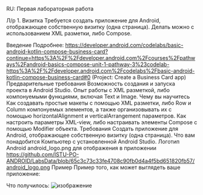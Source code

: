 RU: Первая лабораторная работа

Л/p 1. Визитка
Требуется создать приложение для Android, отображающее собственную визитку (одна страница). 
Делать можно с использованием XML разметки, либо Compose.

Введение
Подробнее: https://developer.android.com/codelabs/basic-android-kotlin-compose-business-card?continue=https%3A%2F%2Fdeveloper.android.com%2Fcourses%2Fpathways%2Fandroid-basics-compose-unit-1-pathway-3%23codelab-https%3A%2F%2Fdeveloper.android.com%2Fcodelabs%2Fbasic-android-kotlin-compose-business-card#0 (Project: Create a Business Card app)
Предварительные требования
Возможность создания и запуска проекта в Android Studio.
Опыт работы с XML разметкой, либо компонуемыми функциями, включая Text и Image.
Чему вы научитесь
Как создавать простые макеты с помощью XML разметки, либо Row и Column компонуемых элементов, а также организовывать их с помощью horizontalAlignment и verticalArrangement параметров.
Как настроить параметры XML-view, либо настраивать элементы Compose с помощью Modifier объекта.
Требования
Создать приложение для Android, отображающее собственную визитку (одна страница).
Что вам понадобится
Компьютер с установленной Android Studio.
Логотип Android android_logo.png для отображения в приложении https://github.com/ISTU-PO-ANDROID/LabsData/blob/65c3c73c33fe4708c90fb0d4a4f5bd651820fb57/android_logo.png
Пример
Пример того, как может выглядеть ваше приложение:



Что получилось:
![изображение](https://github.com/user-attachments/assets/ee926a2d-ef38-46a7-a312-6d4f8cca6662)
